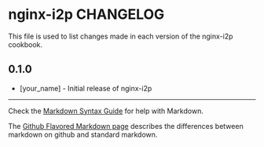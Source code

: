 nginx-i2p CHANGELOG
===================

This file is used to list changes made in each version of the nginx-i2p cookbook.

0.1.0
-----
- [your_name] - Initial release of nginx-i2p

- - -
Check the [Markdown Syntax Guide](http://daringfireball.net/projects/markdown/syntax) for help with Markdown.

The [Github Flavored Markdown page](http://github.github.com/github-flavored-markdown/) describes the differences between markdown on github and standard markdown.
